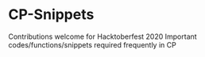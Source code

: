 # CP-Snippets
Contributions welcome for Hacktoberfest 2020
Important codes/functions/snippets required frequently in CP
